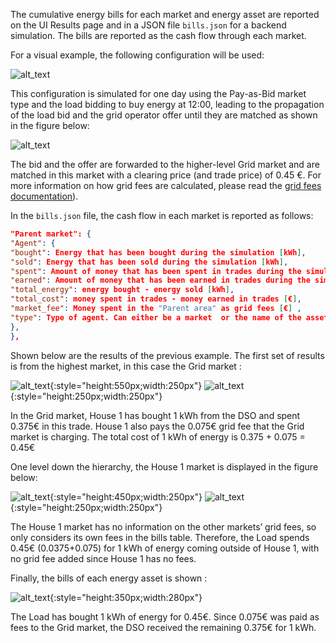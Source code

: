 The cumulative energy bills for each market and energy asset are reported on the UI Results page and in a JSON file `bills.json` for a backend simulation. The bills are reported as the cash flow through each market.

For a visual example, the following configuration will be used:


![alt_text](img/bills-1.png)

This configuration is simulated for one day using the Pay-as-Bid market type and the load bidding to buy energy at 12:00, leading to the propagation of the load bid and the grid operator offer until they are matched as shown in the figure below:

![alt_text](img/bills-2.png)

The bid and the offer are forwarded to the higher-level Grid market and are matched in this market with a clearing price (and trade price) of 0.45 €. For more information on how grid fees are calculated, please read the [grid fees documentation](grid-fees.md)).

In the `bills.json` file, the cash flow in each market is reported as follows:

```json
"Parent market": {
"Agent": {
"bought": Energy that has been bought during the simulation [kWh],
"sold": Energy that has been sold during the simulation [kWh],
"spent": Amount of money that has been spent in trades during the simulation [€] ,
"earned": Amount of money that has been earned in trades during the simulation [€],
"total_energy": energy bought - energy sold [kWh],
"total_cost": money spent in trades - money earned in trades [€],
"market_fee": Money spent in the "Parent area" as grid fees [€] ,
"type": Type of agent. Can either be a market  or the name of the asset strategy
},
},
```

Shown below are the results of the previous example. The first set of results is from the highest market, in this case the Grid market :

![alt_text](img/bills-3.png){:style="height:550px;width:250px"}
![alt_text](img/bills-4.png){:style="height:250px;width:250px"}

In the Grid market, House 1 has bought 1 kWh from the DSO and spent 0.375€ in this trade. House 1 also pays the 0.075€ grid fee that the Grid market is charging. The total cost of 1 kWh of energy is 0.375 + 0.075 = 0.45€

One level down the hierarchy, the House 1 market is displayed in the figure below:

![alt_text](img/bills-5.png){:style="height:450px;width:250px"}
![alt_text](img/bills-6.png){:style="height:250px;width:250px"}

The House 1 market has no information on the other markets’ grid fees, so only considers its own fees in the bills table. Therefore, the Load spends 0.45€ (0.0375+0.075) for 1 kWh of energy coming outside of House 1, with no grid fee added since House 1 has no fees.

Finally, the bills of each energy asset is shown :

![alt_text](img/bills-7.png){:style="height:350px;width:280px"}

The Load has bought 1 kWh of energy for 0.45€. Since 0.075€ was paid as fees to the Grid market, the DSO received the remaining 0.375€ for 1 kWh.
